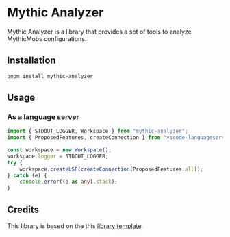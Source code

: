 # Mythic Analyzer

Mythic Analyzer is a library that provides a set of tools to analyze MythicMobs configurations.

## Installation

```bash
pnpm install mythic-analyzer
```

## Usage

### As a language server

```ts
import { STDOUT_LOGGER, Workspace } from "mythic-analyzer";
import { ProposedFeatures, createConnection } from "vscode-languageserver/node.js";

const workspace = new Workspace();
workspace.logger = STDOUT_LOGGER;
try {
    workspace.createLSP(createConnection(ProposedFeatures.all));
} catch (e) {
    console.error((e as any).stack);
}
```

## Credits

This library is based on the this [library template](https://github.com/dzek69/ts-library-template).

